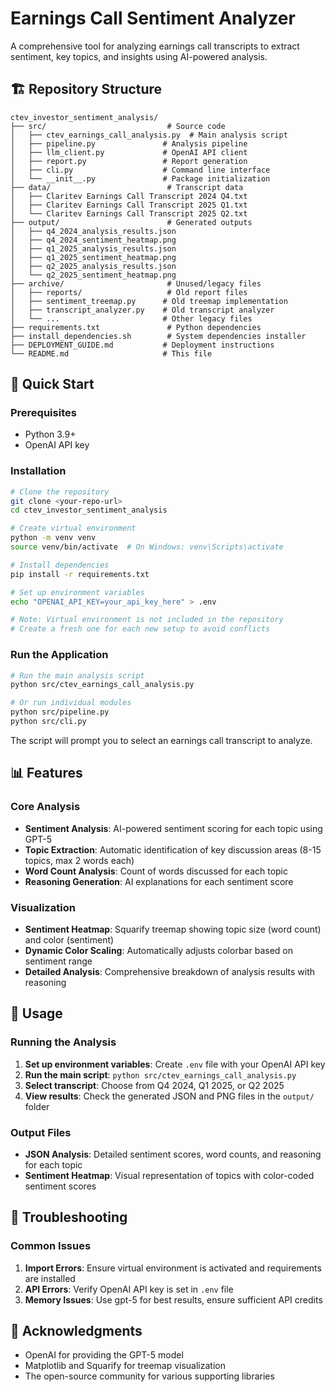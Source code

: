 # Earnings Call Sentiment Analyzer

A comprehensive tool for analyzing earnings call transcripts to extract sentiment, key topics, and insights using AI-powered analysis.

## 🏗️ Repository Structure

```
ctev_investor_sentiment_analysis/
├── src/                           # Source code
│   ├── ctev_earnings_call_analysis.py  # Main analysis script
│   ├── pipeline.py               # Analysis pipeline
│   ├── llm_client.py             # OpenAI API client
│   ├── report.py                 # Report generation
│   ├── cli.py                    # Command line interface
│   └── __init__.py               # Package initialization
├── data/                          # Transcript data
│   ├── Claritev Earnings Call Transcript 2024 Q4.txt
│   ├── Claritev Earnings Call Transcript 2025 Q1.txt
│   └── Claritev Earnings Call Transcript 2025 Q2.txt
├── output/                        # Generated outputs
│   ├── q4_2024_analysis_results.json
│   ├── q4_2024_sentiment_heatmap.png
│   ├── q1_2025_analysis_results.json
│   ├── q1_2025_sentiment_heatmap.png
│   ├── q2_2025_analysis_results.json
│   └── q2_2025_sentiment_heatmap.png
├── archive/                       # Unused/legacy files
│   ├── reports/                   # Old report files
│   ├── sentiment_treemap.py      # Old treemap implementation
│   ├── transcript_analyzer.py    # Old transcript analyzer
│   └── ...                       # Other legacy files
├── requirements.txt               # Python dependencies
├── install_dependencies.sh        # System dependencies installer
├── DEPLOYMENT_GUIDE.md           # Deployment instructions
└── README.md                     # This file
```

## 🚀 Quick Start

### Prerequisites
- Python 3.9+
- OpenAI API key

### Installation
```bash
# Clone the repository
git clone <your-repo-url>
cd ctev_investor_sentiment_analysis

# Create virtual environment
python -m venv venv
source venv/bin/activate  # On Windows: venv\Scripts\activate

# Install dependencies
pip install -r requirements.txt

# Set up environment variables
echo "OPENAI_API_KEY=your_api_key_here" > .env

# Note: Virtual environment is not included in the repository
# Create a fresh one for each new setup to avoid conflicts
```

### Run the Application
```bash
# Run the main analysis script
python src/ctev_earnings_call_analysis.py

# Or run individual modules
python src/pipeline.py
python src/cli.py
```

The script will prompt you to select an earnings call transcript to analyze.



## 📊 Features

### Core Analysis
- **Sentiment Analysis**: AI-powered sentiment scoring for each topic using GPT-5
- **Topic Extraction**: Automatic identification of key discussion areas (8-15 topics, max 2 words each)
- **Word Count Analysis**: Count of words discussed for each topic
- **Reasoning Generation**: AI explanations for each sentiment score

### Visualization
- **Sentiment Heatmap**: Squarify treemap showing topic size (word count) and color (sentiment)
- **Dynamic Color Scaling**: Automatically adjusts colorbar based on sentiment range
- **Detailed Analysis**: Comprehensive breakdown of analysis results with reasoning




## 🎯 Usage

### Running the Analysis
1. **Set up environment variables**: Create `.env` file with your OpenAI API key
2. **Run the main script**: `python src/ctev_earnings_call_analysis.py`
3. **Select transcript**: Choose from Q4 2024, Q1 2025, or Q2 2025
4. **View results**: Check the generated JSON and PNG files in the `output/` folder

### Output Files
- **JSON Analysis**: Detailed sentiment scores, word counts, and reasoning for each topic
- **Sentiment Heatmap**: Visual representation of topics with color-coded sentiment scores

## 🚨 Troubleshooting

### Common Issues
1. **Import Errors**: Ensure virtual environment is activated and requirements are installed
2. **API Errors**: Verify OpenAI API key is set in `.env` file
3. **Memory Issues**: Use gpt-5 for best results, ensure sufficient API credits

## 🙏 Acknowledgments

- OpenAI for providing the GPT-5 model
- Matplotlib and Squarify for treemap visualization
- The open-source community for various supporting libraries
